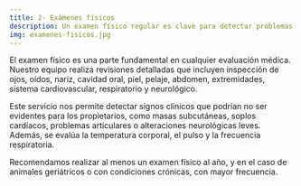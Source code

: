 ```yaml
---
title: 2- Exámenes físicos
description: Un examen físico regular es clave para detectar problemas de salud tempranos en su mascota. Nuestros veterinarios realizarán un chequeo completo.
img: examenes-fisicos.jpg
---
```

El examen físico es una parte fundamental en cualquier evaluación médica. Nuestro equipo realiza revisiones detalladas que incluyen inspección de ojos, oídos, nariz, cavidad oral, piel, pelaje, abdomen, extremidades, sistema cardiovascular, respiratorio y neurológico.

Este servicio nos permite detectar signos clínicos que podrían no ser evidentes para los propietarios, como masas subcutáneas, soplos cardíacos, problemas articulares o alteraciones neurológicas leves. Además, se evalúa la temperatura corporal, el pulso y la frecuencia respiratoria.

Recomendamos realizar al menos un examen físico al año, y en el caso de animales geriátricos o con condiciones crónicas, con mayor frecuencia.